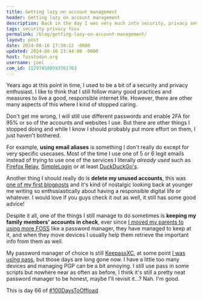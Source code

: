 ```yaml
---
title: Getting lazy on account management
header: Getting lazy on account management
description: Back in the day I was very much into security, privacy and such, but over time things tend to change and that is the case for my password vault...
tags: security privacy foss
permalink: /blog/getting-lazy-on-account-management/
layout: post
date: 2024-08-16 17:50:22 -0600
updated: 2024-08-16 23:44:00 -0600
host: fosstodon.org
username: joel
com_id: 112974509593761763
---
```


Years ago at this point in time, I used to be a bit of a security and privacy enthusiast. I like to think that I still follow many good practices and measures to live a good, responsible internet life. However, there are other many aspects of this where I kind of stopped caring.

Don't get me wrong, I will still use different passwords and enable 2FA for 95% or so of the accounts and websites I use. But there are other things I stopped doing and while I know I should probably put more effort on them, I just haven't bothered.

For example, **using email aliases** is something I don't really do except for very specific usecases. Most of the time I use one of 5 or 6 legit emails instead of trying to use one of the services I literally _already used_ such as [Firefox Relay](https://relay.firefox.com/), [SimpleLogin](https://simplelogin.io) or at least [DuckDuckGo's](https://duckduckgo.com/email).

Another thing I should really do is **delete my unused accounts**, this was [one of my first blogposts](/blog/cleanup-your-pwmanager/) and it's kind of nostalgic looking back at younger me writing so enthusiastically about having a responsible digital life or whatever. I would love if you guys check it out as well, it still has some good advice!

Despite it all, one of the things I still manage to do sometimes is **keeping my family members' accounts in check**, ever since [I moved my parents to using more FOSS](/blog/moving-my-parents-towards-security-and-foss/) like a password manager, they have managed to keep at it, and when they move devices I usually help them retrieve the important info from them as well.

My password manager of choice is still [KeepassXC](https://keepassxc.org), at some point [I was using pass](/blog/pass-unix-manager/), but those days are long gone now. I have a little too many devices and managing PGP can be a bit annoying. I still use pass in some scripts but nowhere near as often as before, I think it's still a pretty neat password manager to be honest, maybe I'll revisit it...? Nah. I'm good.

This is day 66 of [#100DaysToOffload](https://100daystooffload.com)
